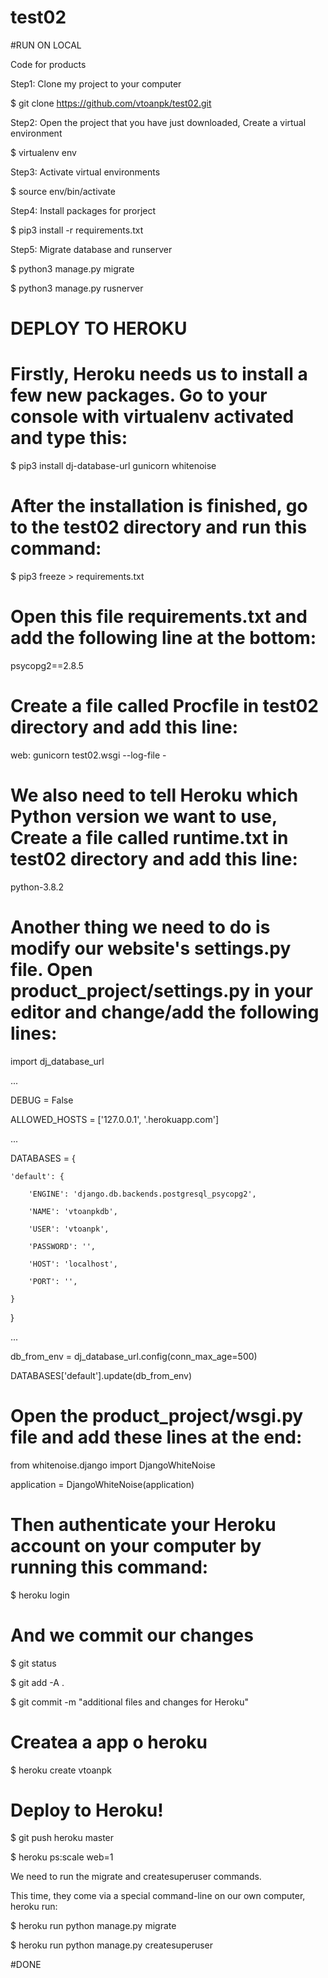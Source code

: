# test02

#RUN ON LOCAL

Code for products


Step1:  Clone my project to your computer

$ git clone https://github.com/vtoanpk/test02.git

Step2: Open the project that you have just downloaded, Create a virtual environment

$ virtualenv env

Step3: Activate virtual environments

$ source env/bin/activate

Step4: Install packages for prorject

$ pip3 install -r requirements.txt

Step5: Migrate database and runserver

$ python3 manage.py migrate

$ python3 manage.py rusnerver

# DEPLOY TO HEROKU

# Firstly, Heroku needs us to install a few new packages. Go to your console with virtualenv activated and type this:

$ pip3 install dj-database-url gunicorn whitenoise

# After the installation is finished, go to the test02 directory and run this command:

$ pip3 freeze > requirements.txt

# Open this file requirements.txt and add the following line at the bottom:

psycopg2==2.8.5

# Create a file called Procfile in test02 directory and add this line:

web: gunicorn test02.wsgi --log-file -

# We also need to tell Heroku which Python version we want to use, Create a file called runtime.txt in test02 directory and add this line:

python-3.8.2

#  Another thing we need to do is modify our website's settings.py file. Open product_project/settings.py in your editor and change/add the following lines:

import dj_database_url

...

DEBUG = False

ALLOWED_HOSTS = ['127.0.0.1', '.herokuapp.com']

...

DATABASES = {

    'default': {
    
        'ENGINE': 'django.db.backends.postgresql_psycopg2',
       
        'NAME': 'vtoanpkdb',
        
        'USER': 'vtoanpk',
        
        'PASSWORD': '',
        
        'HOST': 'localhost',
        
        'PORT': '',
        
    }
    
}

...

db_from_env = dj_database_url.config(conn_max_age=500)

DATABASES['default'].update(db_from_env)

# Open the product_project/wsgi.py file and add these lines at the end:

from whitenoise.django import DjangoWhiteNoise

application = DjangoWhiteNoise(application)

# Then authenticate your Heroku account on your computer by running this command:

$ heroku login

# And we commit our changes

$ git status

$ git add -A .

$ git commit -m "additional files and changes for Heroku"


# Createa a app o heroku

$ heroku create vtoanpk

# Deploy to Heroku!

$ git push heroku master

$ heroku ps:scale web=1

We need to run the migrate and createsuperuser commands.

This time, they come via a special command-line on our own computer, heroku run:

$ heroku run python manage.py migrate

$ heroku run python manage.py createsuperuser

#DONE
